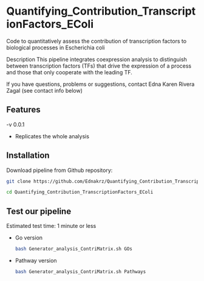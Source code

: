 # Quantifying_Contribution_TranscriptionFactors_EColi
Code to quantitatively assess the contribution of transcription factors to biological processes in Escherichia coli

Description
This pipeline integrates coexpression analysis to distinguish between transcription factors (TFs) that drive the expression of a process and those that only cooperate with the leading TF.

If you have questions, problems or suggestions, contact Edna Karen Rivera Zagal (see contact info below)

## Features
-v 0.0.1
- Replicates the whole analysis

## Installation
Download pipeline from Github repository:

```bash 
git clone https://github.com/Ednakrz/Quantifying_Contribution_TranscriptionFactors_EColi.git
```
```bash
cd Quantifying_Contribution_TranscriptionFactors_EColi
``` 
## Test our pipeline

Estimated test time: 1 minute or less

- Go version
  ```bash
  bash Generator_analysis_ContriMatrix.sh GOs
  ```
- Pathway version
  ```bash
  bash Generator_analysis_ContriMatrix.sh Pathways
  ```
